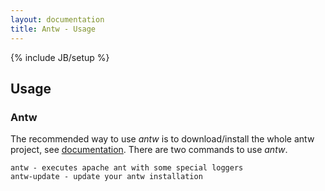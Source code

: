 ```yaml
---
layout: documentation
title: Antw - Usage
---
```

{% include JB/setup %}

## Usage

### Antw
The recommended way to use *antw* is to download/install the whole antw project, see [documentation](/documentation/get-remove/installation.html). 
There are two commands to use *antw*.

    antw - executes apache ant with some special loggers
    antw-update - update your antw installation
